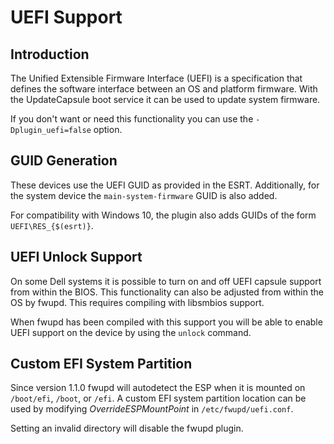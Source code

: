 UEFI Support
============

Introduction
------------

The Unified Extensible Firmware Interface (UEFI) is a specification that
defines the software interface between an OS and platform firmware.
With the UpdateCapsule boot service it can be used to update system firmware.

If you don't want or need this functionality you can use the
`-Dplugin_uefi=false` option.

GUID Generation
---------------

These devices use the UEFI GUID as provided in the ESRT. Additionally, for the
system device the `main-system-firmware` GUID is also added.

For compatibility with Windows 10, the plugin also adds GUIDs of the form
`UEFI\RES_{$(esrt)}`.

UEFI Unlock Support
-------------------

On some Dell systems it is possible to turn on and off UEFI capsule
support from within the BIOS.  This functionality can also be adjusted
from within the OS by fwupd. This requires compiling with libsmbios support.

When fwupd has been compiled with this support you will be able to enable UEFI
support on the device by using the `unlock` command.

Custom EFI System Partition
---------------------------

Since version 1.1.0 fwupd will autodetect the ESP when it is mounted on
`/boot/efi`, `/boot`, or `/efi`. A custom EFI system partition location can be
used by modifying *OverrideESPMountPoint* in `/etc/fwupd/uefi.conf`.

Setting an invalid directory will disable the fwupd plugin.

